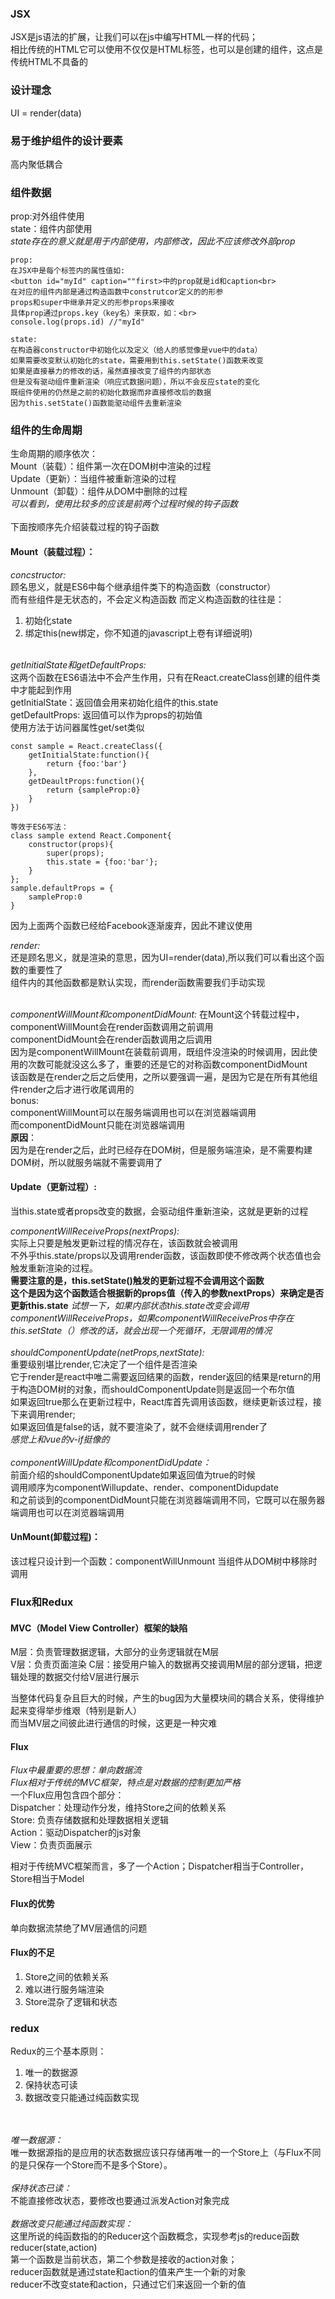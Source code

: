 ### JSX
JSX是js语法的扩展，让我们可以在js中编写HTML一样的代码；<br>
相比传统的HTML它可以使用不仅仅是HTML标签，也可以是创建的组件，这点是传统HTML不具备的<br>

### 设计理念
UI = render(data)

### 易于维护组件的设计要素
高内聚低耦合

### 组件数据
prop:对外组件使用<br>
state：组件内部使用<br>
*state存在的意义就是用于内部使用，内部修改，因此不应该修改外部prop*
```
prop:
在JSX中是每个标签内的属性值如:
<button id="myId" caption=""first>中的prop就是id和caption<br>
在对应的组件内部是通过构造函数中construtcor定义的的形参
props和super中继承并定义的形参props来接收
具体prop通过props.key（key名）来获取，如：<br>
console.log(props.id) //"myId"
```
```
state:
在构造器constructor中初始化以及定义（给人的感觉像是vue中的data）
如果需要改变默认初始化的state，需要用到this.setState()函数来改变
如果是直接暴力的修改的话，虽然直接改变了组件的内部状态
但是没有驱动组件重新渲染（响应式数据问题），所以不会反应state的变化
既组件使用的仍然是之前的初始化数据而非直接修改后的数据
因为this.setState()函数能驱动组件去重新渲染
```

### 组件的生命周期
生命周期的顺序依次：<br>
Mount（装载）：组件第一次在DOM树中渲染的过程<br>
Update（更新）：当组件被重新渲染的过程<br>
Unmount（卸载）：组件从DOM中删除的过程<br>
*可以看到，使用比较多的应该是前两个过程时候的钩子函数*
<br><br>
下面按顺序先介绍装载过程的钩子函数<br>
#### Mount（装载过程）：<br>
*concstructor:*<br>
顾名思义，就是ES6中每个继承组件类下的构造函数（constructor）<br>
而有些组件是无状态的，不会定义构造函数
而定义构造函数的往往是：<br>
1. 初始化state
2. 绑定this(new绑定，你不知道的javascript上卷有详细说明)<br><br>

*getInitialState和getDefaultProps:*<br>
这两个函数在ES6语法中不会产生作用，只有在React.createClass创建的组件类中才能起到作用<br>
getInitialState：返回值会用来初始化组件的this.state<br>
getDefaultProps: 返回值可以作为props的初始值<br>
使用方法于访问器属性get/set类似<br>
```
const sample = React.createClass({
    getInitialState:function(){
        return {foo:'bar'}
    },
    getDeaultProps:function(){
        return {sampleProp:0}
    }
})

等效于ES6写法：
class sample extend React.Component{
    constructor(props){
        super(props);
        this.state = {foo:'bar'};
    }
};
sample.defaultProps = {
    sampleProp:0
}
```
因为上面两个函数已经给Facebook逐渐废弃，因此不建议使用

*render:*<br>
还是顾名思义，就是渲染的意思，因为UI=render(data),所以我们可以看出这个函数的重要性了<br>
组件内的其他函数都是默认实现，而render函数需要我们手动实现
<br><br>

*componentWillMount和componentDidMount:*
在Mount这个转载过程中，componentWillMount会在render函数调用之前调用<br>componentDidMount会在render函数调用之后调用<br>
因为是componentWillMount在装载前调用，既组件没渲染的时候调用，因此使用的次数可能就没这么多了，重要的还是它的对称函数componentDidMount<br>
该函数是在render之后之后使用，之所以要强调一遍，是因为它是在所有其他组件render之后才进行收尾调用的<br>
bonus:<br>
componentWillMount可以在服务端调用也可以在浏览器端调用<br>
而componentDidMount只能在浏览器端调用<br>
**原因**：<br>
因为是在render之后，此时已经存在DOM树，但是服务端渲染，是不需要构建DOM树，所以就服务端就不需要调用了

#### Update（更新过程）:
当this.state或者props改变的数据，会驱动组件重新渲染，这就是更新的过程<br>

*componentWillReceiveProps(nextProps):*<br>
实际上只要是触发更新过程的情况存在，该函数就会被调用<br>
不外乎this.state/props以及调用render函数，该函数即使不修改两个状态值也会触发重新渲染的过程。<br>
**需要注意的是，this.setState()触发的更新过程不会调用这个函数<br>
这个是因为这个函数适合根据新的props值（传入的参数nextProps）来确定是否更新this.state**
*试想一下，如果内部状态this.state改变会调用componentWillReceiveProps，如果componentWillReceivePros中存在this.setState（）修改的话，就会出现一个死循环，无限调用的情况*<br>
<br>
*shouldComponentUpdate(netProps,nextState):*<br>
重要级别堪比render,它决定了一个组件是否渲染<br>
它于render是react中唯二需要返回结果的函数，render返回的结果是return的用于构造DOM树的对象，而shouldComponentUpdate则是返回一个布尔值<br>
如果返回true那么在更新过程中，React库首先调用该函数，继续更新该过程，接下来调用render;<br>
如果返回值是false的话，就不要渲染了，就不会继续调用render了<br>
*感觉上和vue的v-if挺像的*<br><br>
*componentWillUpdate和componentDidUpdate：*<br>
前面介绍的shouldComponentUpdate如果返回值为true的时候<br>
调用顺序为componentWillupdate、render、componentDidupdate<br>
和之前谈到的componentDidMount只能在浏览器端调用不同，它既可以在服务器端调用也可以在浏览器端调用

#### UnMount(卸载过程)：
该过程只设计到一个函数：componentWillUnmount
当组件从DOM树中移除时调用

### Flux和Redux


#### MVC（Model View Controller）框架的缺陷
M层：负责管理数据逻辑，大部分的业务逻辑就在M层<br>
V层：负责页面渲染
C层：接受用户输入的数据再交接调用M层的部分逻辑，把逻辑处理的数据交付给V层进行展示

当整体代码复杂且巨大的时候，产生的bug因为大量模块间的耦合关系，使得维护起来变得举步维艰（特别是新人）<br>
而当MV层之间彼此进行通信的时候，这更是一种灾难<br>



#### Flux
*Flux中最重要的思想：单向数据流*<br>
*Flux相对于传统的MVC框架，特点是对数据的控制更加严格*<br>
一个Flux应用包含四个部分：<br>
Dispatcher：处理动作分发，维持Store之间的依赖关系<br>
Store: 负责存储数据和处理数据相关逻辑<br>
Action：驱动Dispatcher的js对象<br>
View：负责页面展示<br>

相对于传统MVC框架而言，多了一个Action；Dispatcher相当于Controller，Store相当于Model

#### Flux的优势
单向数据流禁绝了MV层通信的问题

#### Flux的不足
1. Store之间的依赖关系
2. 难以进行服务端渲染
3. Store混杂了逻辑和状态

### redux
Redux的三个基本原则：<br>
1. 唯一的数据源
2. 保持状态可读
3. 数据改变只能通过纯函数实现

<br><br>
*唯一数据源：*<br>
唯一数据源指的是应用的状态数据应该只存储再唯一的一个Store上（与Flux不同的是只保存一个Store而不是多个Store）。<br><br>
*保持状态已读：*<br>
不能直接修改状态，要修改也要通过派发Action对象完成<br><br>
*数据改变只能通过纯函数实现：*<br>
这里所说的纯函数指的的Reducer这个函数概念，实现参考js的reduce函数<br>
reducer(state,action)<br>
第一个函数是当前状态，第二个参数是接收的action对象；<br>
reducer函数就是通过state和action的值来产生一个新的对象<br>
reducer不改变state和action，只通过它们来返回一个新的值
















